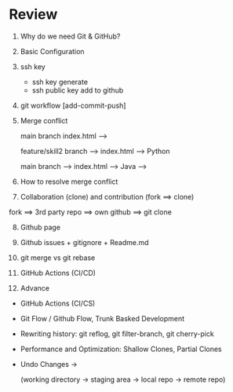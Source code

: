 # Review

1. Why do we need Git & GitHub?
2. Basic Configuration
3. ssh key

   - ssh key generate
   - ssh public key add to github

4. git workflow [add-commit-push]

5. Merge conflict

   main branch index.html -->

   feature/skill2 branch --> index.html --> Python

   main branch --> index.html --> Java -->

6. How to resolve merge conflict

7. Collaboration (clone) and contribution (fork ==> clone)

fork ==> 3rd party repo ==> own github ==> git clone

8. Github page

9. Github issues + gitignore + Readme.md

10. git merge vs git rebase

11. GitHub Actions (CI/CD)

12. Advance

- GitHub Actions (CI/CS)
- Git Flow / Github Flow, Trunk Basked Development
- Rewriting history: git reflog, git filter-branch, git cherry-pick
- Performance and Optimization: Shallow Clones, Partial Clones

- Undo Changes ->

  (working directory -> staging area -> local repo -> remote repo)
